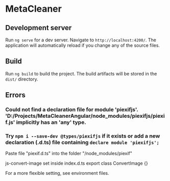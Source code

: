 # MetaCleaner
## Development server

Run `ng serve` for a dev server. Navigate to `http://localhost:4200/`. The application will automatically reload if you change any of the source files.

## Build

Run `ng build` to build the project. The build artifacts will be stored in the `dist/` directory.

## Errors
### Could not find a declaration file for module 'piexifjs'. 'D:/Projects/MetaCleanerAngular/node_modules/piexifjs/piexif.js' implicitly has an 'any' type.
### Try `npm i --save-dev @types/piexifjs` if it exists or add a new declaration (.d.ts) file containing `declare module 'piexifjs';`

Paste file "piexif.d.ts" into the folder "/node_modules/piexif"

js-convert-image set inside index.d.ts export class ConvertImage {}

For a more flexible setting, see environment files.
